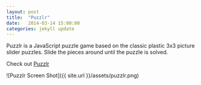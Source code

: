 ```yaml
---
layout: post
title:  "Puzzlr"
date:   2014-03-14 15:00:00
categories: jekyll update
---
```


Puzzlr is a JavaScript puzzle game based on the classic plastic 3x3 picture slider puzzles. Slide the pieces around until the puzzle is solved.

Check out [Puzzlr](https://puzzlr.herokuapp.com/)

![Puzzlr Screen Shot]({{ site.url }}/assets/puzzlr.png)
